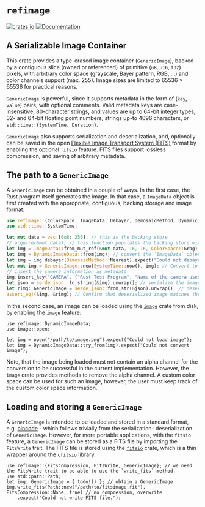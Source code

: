 # `refimage`
[![crates.io](https://img.shields.io/crates/v/refimage)](https://crates.io/crates/refimage)
[![Documentation](https://docs.rs/refimage/badge.svg)](https://docs.rs/refimage)

## A Serializable Image Container

This crate provides a type-erased image container (`GenericImage`), backed by a contiguous
slice (owned or referenced) of primitive (`u8`, `u16`, `f32`) pixels, with arbitrary
color space (grayscale, Bayer pattern, RGB, ...) and color channels support (max. 255).
Image sizes are limited to 65536 &times; 65536 for practical reasons.

`GenericImage` is powerful, since it supports metadata in the form of (`key`, `value`) pairs,
with optional comments. Valid metadata keys are case-insensitive, 80-character strings, and
values are up to 64-bit integer types, 32- and 64-bit floating point numbers, strings up-to 
4096 characters, or `std::time::{SystemTime, Duration}`.

`GenericImage` also supports serialization and deserialization, and, optionally can be saved
in the open [Flexible Image Transport System (FITS)](https://fits.gsfc.nasa.gov/fits_standard.html)
format by enabling the optional `fitsio` feature. FITS files support lossless compression,
and saving of arbitrary metadata.

## The path to a `GenericImage`

A `GenericImage` can be obtained in a couple of ways. In the first case, the Rust program
itself generates the image. In that case, a `ImageData` object is first created with the
appropriate, contiguous, backing storage and image format:
```rust
use refimage::{ColorSpace, ImageData, Debayer, DemosaicMethod, DynamicImageData, GenericImage};
use std::time::SystemTime;

let mut data = vec![0u8; 256]; // this is the backing store
// acquire(&mut data); // this function populates the backing store with the image pixels
let img = ImageData::from_mut_ref(&mut data, 16, 16, ColorSpace::Grbg).unwrap(); // Create a 4x4 image backed by the vector
let img = DynamicImageData::from(img); // convert the `ImageData` object to `DynamicImageData`
let img = img.debayer(DemosaicMethod::Nearest).expect("Could not debayer"); // debayer the image using nearest neighbor method
let mut img = GenericImage::new(SystemTime::now(), img); // Convert to a GenericImage
// insert the camera information as metadata
img.insert_key("CAMERA", ("Rust Test Program", "Name of the camera used to capture the image"));
let json = serde_json::to_string(&img).unwrap(); // serialize the image to JSON
let rimg: GenericImage = serde_json::from_str(&json).unwrap(); // deserialize to GenericImage
assert_eq!(&img, &rimg); // Confirm that deserialized image matches the original
```

In the second case, an image can be loaded using the [`image`](https://crates.io/crates/image) crate from disk, by enabling the `image` feature:
```rust,no_run
use refimage::DynamicImageData;
use image::open;

let img = open("/path/to/image.png").expect("Could not load image");
let img = DynamicImageData::try_from(img).expect("Could not convert image");
```
Note, that the image being loaded must not contain an alpha channel for the conversion to be
successful in the current implementation. However, the `image` crate provides methods to
remove the alpha channel. A custom color space can be used for such an image, however,
the user must keep track of the custom color space information.

## Loading and storing a `GenericImage`
A `GenericImage` is intended to be loaded and stored in a standard format, e.g. [bincode](https://crates.io/crates/bincode) - which follows trivially from the serialization-
deserialization of `GenericImage`. However, for more portable applications, with the `fitsio`
feature, a `GenericImage` can be stored as a FITS file by importing the `FitsWrite` trait. 
The FITS file is stored using the [`fitsio`](https://crates.io/crates/fitsio) crate, which is a thin wrapper around the `cfitsio` library.
```rust,no_run
use refimage::{FitsCompression, FitsWrite, GenericImage}; // we need the FitsWrite trait to be able to use the `write_fits` method.
use std::path::Path;
let img: GenericImage = { todo!() }; // obtain a GenericImage
img.write_fits(Path::new("/path/to/fitsimage.fit"), FitsCompression::None, true) // no compression, overwrite
    .expect("Could not write FITS file.");
```